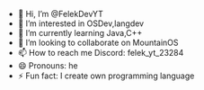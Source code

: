 - 👋 Hi, I’m @FelekDevYT
- 👀 I’m interested in OSDev,langdev
- 🌱 I’m currently learning Java,C++
- 💞️ I’m looking to collaborate on MountainOS
- 📫 How to reach me Discord: felek_yt_23284
- 😄 Pronouns: he
- ⚡ Fun fact: I create own programming language

<!---
FelekDevYT/FelekDevYT is a ✨ special ✨ repository because its `README.md` (this file) appears on your GitHub profile.
You can click the Preview link to take a look at your changes.
--->
